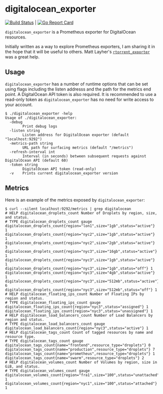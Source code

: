 # digitalocean_exporter
[![Build Status](https://travis-ci.org/andrewsomething/digitalocean_exporter.svg)](https://travis-ci.org/andrewsomething/digitalocean_exporter) | [![Go Report Card](https://goreportcard.com/badge/github.com/andrewsomething/digitalocean_exporter)](https://goreportcard.com/report/github.com/andrewsomething/digitalocean_exporter)


`digitalocean_exporter` is a Prometheus exporter for DigitalOcean resources.

Initially written as a way to explore Prometheus exporters, I am sharing
it in the hope that it will be useful to others. Matt Layher's
[`rtorrent_exporter`](https://github.com/mdlayher/rtorrent_exporter) was
a great help.

## Usage

`digitalocean_exporter` has a number of runtime options that can be set
using flags including the listen addresss and the path for the metrics
end point. A DigitalOcean API token is also required. It is recommended
to use a read-only token as `digitalocean_exporter` has no need for write
access to your account.

```
$ ./digitalocean_exporter -help
Usage of ./digitalocean_exporter:
  -debug
        Print debug logs
  -listen string
        Listen address for DigitalOcean exporter (default "localhost:9292")
  -metrics-path string
        URL path for surfacing metrics (default "/metrics")
  -refresh-interval int
        Interval (in seconds) between subsequent requests against DigitalOcean API (default 60)
  -token string
        DigitalOcean API token (read-only)
  -v    Prints current digitalocean_exporter version
```

## Metrics

Here is an example of the metrics exposed by `digitalocean_exporter`:

```
$ curl --silent localhost:9292/metrics | grep digitalocean
# HELP digitalocean_droplets_count Number of Droplets by region, size, and status.
# TYPE digitalocean_droplets_count gauge
digitalocean_droplets_count{region="lon1",size="1gb",status="active"} 1
digitalocean_droplets_count{region="nyc2",size="1gb",status="active"} 1
digitalocean_droplets_count{region="nyc2",size="2gb",status="active"} 3
digitalocean_droplets_count{region="nyc3",size="16gb",status="active"} 1
digitalocean_droplets_count{region="nyc3",size="1gb",status="active"} 1
digitalocean_droplets_count{region="nyc3",size="1gb",status="off"} 1
digitalocean_droplets_count{region="nyc3",size="4gb",status="active"} 1
digitalocean_droplets_count{region="nyc3",size="512mb",status="active"} 6
digitalocean_droplets_count{region="nyc3",size="512mb",status="off"} 1
# HELP digitalocean_floating_ips_count Number of Floating IPs by region and status.
# TYPE digitalocean_floating_ips_count gauge
digitalocean_floating_ips_count{region="nyc3",status="assigned"} 1
digitalocean_floating_ips_count{region="nyc3",status="unassigned"} 1
# HELP digitalocean_load_balancers_count Number of Load Balancers by region and status.
# TYPE digitalocean_load_balancers_count gauge
digitalocean_load_balancers_count{region="nyc3",status="active"} 1
# HELP digitalocean_tags_count Count of tagged resources by name and resource type.
# TYPE digitalocean_tags_count gauge
digitalocean_tags_count{name="frontend",resource_type="droplets"} 0
digitalocean_tags_count{name="production",resource_type="droplets"} 7
digitalocean_tags_count{name="prometheus",resource_type="droplets"} 1
digitalocean_tags_count{name="swarm",resource_type="droplets"} 2
# HELP digitalocean_volumes_count Number of Volumes by region, size in GiB, and status.
# TYPE digitalocean_volumes_count gauge
digitalocean_volumes_count{region="fra1",size="100",status="unattached"} 1
digitalocean_volumes_count{region="nyc1",size="100",status="attached"} 1
```
